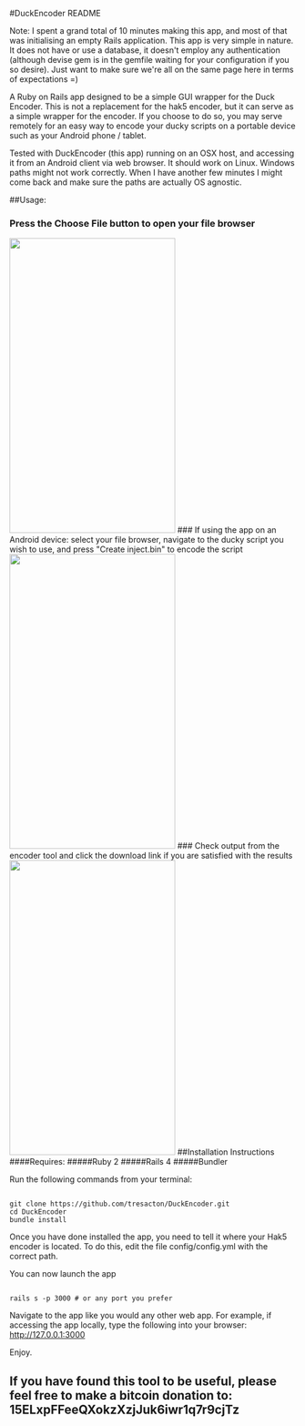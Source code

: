 #DuckEncoder README

Note: I spent a grand total of 10 minutes making this app, and most of that was initialising an empty Rails application. This app is very simple in nature. It does not have or use a database, it doesn't employ any authentication (although devise gem is in the gemfile waiting for your configuration if you so desire). Just want to make sure we're all on the same page here in terms of expectations =)

A Ruby on Rails app designed to be a simple GUI wrapper for the Duck Encoder. 
This is not a replacement for the hak5 encoder, but it can serve as a simple wrapper for the encoder. If you choose to do so, you may serve remotely for an easy way to encode your ducky scripts on a portable device such as your Android phone / tablet.

Tested with DuckEncoder (this app) running on an OSX host, and accessing it from an Android client via web browser. It should work on Linux. Windows paths might not work correctly. When I have another few minutes I might come back and make sure the paths are actually OS agnostic.

##Usage:
### Press the Choose File button to open your file browser 
<img style="cursor: zoom-in;" src="https://raw.githubusercontent.com/tresacton/DuckEncoder/master/ReadmeAssets/Duck1.png" width="291" height="518">
### If using the app on an Android device: select your file browser, navigate to the ducky script you wish to use, and press "Create inject.bin" to encode the script
<img style="cursor: zoom-in;" src="https://raw.githubusercontent.com/tresacton/DuckEncoder/master/ReadmeAssets/Duck2.png" width="291" height="518">
### Check output from the encoder tool and click the download link if you are satisfied with the results
<img style="cursor: zoom-in;" src="https://raw.githubusercontent.com/tresacton/DuckEncoder/master/ReadmeAssets/Duck3.png" width="291" height="518">
##Installation Instructions
####Requires: 
#####Ruby 2
#####Rails 4
#####Bundler

Run the following commands from your terminal:
<pre><code>
git clone https://github.com/tresacton/DuckEncoder.git
cd DuckEncoder
bundle install
</code></pre>
Once you have done installed the app, you need to tell it where your Hak5 encoder is located. To do this, edit the file config/config.yml with the correct path.

You can now launch the app
<pre><code>
rails s -p 3000 # or any port you prefer
</code></pre>

Navigate to the app like you would any other web app. For example, if accessing the app locally, type the following into your browser:
http://127.0.0.1:3000

Enjoy.



## If you have found this tool to be useful, please feel free to make a bitcoin donation to: 15ELxpFFeeQXokzXzjJuk6iwr1q7r9cjTz
